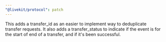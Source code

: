 ```yaml
---
"@livekit/protocol": patch
---
```


This adds a transfer_id as an easier to implement way to deduplicate transfer requests. It also adds a transfer_status to indicate if the event is for the start of end of a transfer, and if it's been successful.
